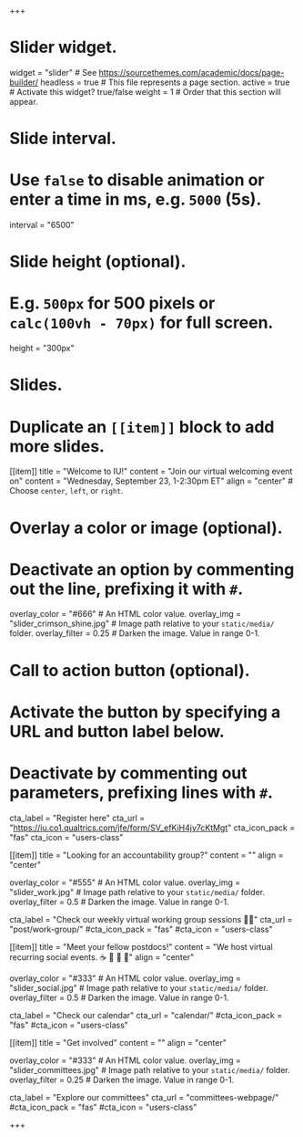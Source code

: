 +++
# Slider widget.
widget = "slider"  # See https://sourcethemes.com/academic/docs/page-builder/
headless = true  # This file represents a page section.
active = true  # Activate this widget? true/false
weight = 1  # Order that this section will appear.

# Slide interval.
# Use `false` to disable animation or enter a time in ms, e.g. `5000` (5s).
interval = "6500"

# Slide height (optional).
# E.g. `500px` for 500 pixels or `calc(100vh - 70px)` for full screen.
height = "300px"

# Slides.
# Duplicate an `[[item]]` block to add more slides.
[[item]]
  title = "Welcome to IU!"
  content = "Join our virtual welcoming event on"
  content = "Wednesday, September 23, 1-2:30pm ET"
  align = "center"  # Choose `center`, `left`, or `right`.

  # Overlay a color or image (optional).
  #   Deactivate an option by commenting out the line, prefixing it with `#`.
  overlay_color = "#666"  # An HTML color value.
  overlay_img = "slider_crimson_shine.jpg"  # Image path relative to your `static/media/` folder.
  overlay_filter = 0.25  # Darken the image. Value in range 0-1.

  # Call to action button (optional).
  #   Activate the button by specifying a URL and button label below.
  #   Deactivate by commenting out parameters, prefixing lines with `#`.
  cta_label = "Register here"
  cta_url = "https://iu.co1.qualtrics.com/jfe/form/SV_efKiH4jy7cKtMgt"
  cta_icon_pack = "fas"
  cta_icon = "users-class"

[[item]]
  title = "Looking for an accountability group?"
  content = ""
  align = "center"

  overlay_color = "#555"  # An HTML color value.
  overlay_img = "slider_work.jpg"  # Image path relative to your `static/media/` folder.
  overlay_filter = 0.5  # Darken the image. Value in range 0-1.
  
  cta_label = "Check our weekly virtual working group sessions :woman_technologist:"
  cta_url = "post/work-group/"
  #cta_icon_pack = "fas"
  #cta_icon = "users-class"

[[item]]
  title = "Meet your fellow postdocs!"
  content = "We host virtual recurring social events. :coffee: :beer: :tea: :wine_glass:"
  align = "center"

  overlay_color = "#333"  # An HTML color value.
  overlay_img = "slider_social.jpg"  # Image path relative to your `static/media/` folder.
  overlay_filter = 0.5  # Darken the image. Value in range 0-1.
  
  cta_label = "Check our calendar"
  cta_url = "calendar/"
  #cta_icon_pack = "fas"
  #cta_icon = "users-class"
  
[[item]]
  title = "Get involved"
  content = ""
  align = "center"

  overlay_color = "#333"  # An HTML color value.
  overlay_img = "slider_committees.jpg"  # Image path relative to your `static/media/` folder.
  overlay_filter = 0.25  # Darken the image. Value in range 0-1.
  
  cta_label = "Explore our committees"
  cta_url = "committees-webpage/"
  #cta_icon_pack = "fas"
  #cta_icon = "users-class"
  

+++
